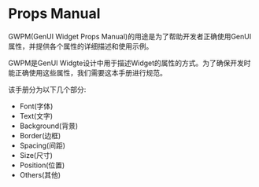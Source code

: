 # Props Manual

GWPM(GenUI Widget Props Manual)的用途是为了帮助开发者正确使用GenUI属性，并提供各个属性的详细描述和使用示例。 

GWPM是GenUI Widgte设计中用于描述Widget的属性的方式。为了确保开发时能正确使用这些属性，我们需要这本手册进行规范。

该手册分为以下几个部分:
- Font(字体)
- Text(文字)
- Background(背景)
- Border(边框)
- Spacing(间距)
- Size(尺寸)
- Position(位置)
- Others(其他)
